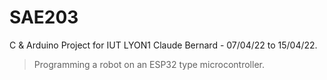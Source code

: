 # SAE203

C & Arduino Project for IUT LYON1 Claude Bernard - 07/04/22 to 15/04/22. 
> Programming a robot on an ESP32 type microcontroller.
